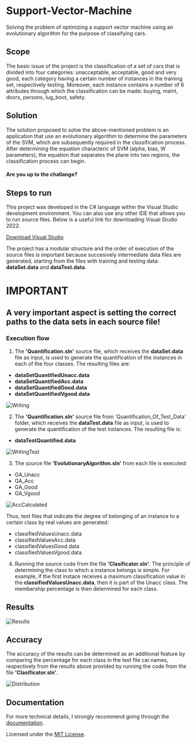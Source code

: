 # Support-Vector-Machine
Solving the problem of optimizing a support vector machine using an evolutionary algorithm for the purpose of classifying cars.

## Scope
The basic issue of the project is the classification of a set of cars that is divided into four categories: unacceptable, acceptable, good and very good, each category having a certain number of instances in the training set, respectively testing. Moreover, each instance contains a number of 6 attributes through which the classification can be made: buying, maint, doors, persons, lug_boot, safety.

## Solution
The solution proposed to solve the above-mentioned problem is an application that use an evolutionary algorithm to determine the parameters of the SVM, which are subsequently required in the classification process. After determining the equation characteric of SVM (alpha, bias, W parameters), the equation that separates the plane into two regions, the classification process can begin.

#### Are you up to the challange?

## Steps to run
This project was developed in the C# language within the Visual Studio development environment. You can also use any other IDE that allows you to run source files.
Below is a useful link for downloading Visual Studio 2022.

[Download Visual Studio](https://visualstudio.microsoft.com/downloads/)

The project has a modular structure and the order of execution of the source files is important because succesively intermediate data files are generated, starting from the files with training and testing data: **dataSet.data** and **dataTest.data**.

# IMPORTANT 
## A very important aspect is setting the correct paths to the data sets in each source file!

### Execution flow

1. The **'Quantification.sln'** source file, which receives the **dataSet.data** file as input, is used to generate the quantification of the instances in each of the four classes. The resulting files are:
- **dataSetQuantifiedUnacc.data**
- **dataSetQuantifiedAcc.data**
- **dataSetQuantifiedGood.data**
- **dataSetQuantifiedVgood.data**

![Writing](https://user-images.githubusercontent.com/67193200/170867923-6d3afb39-0e29-4b88-8dba-af5e222385fe.JPG)


2. The **'Quantification.sln'** source file from 'Quantification_Of_Test_Data' folder, which receives the **dataTest.data** file as input, is used to generate the quantification of the test instances. The resulting file is:
- **dataTestQuantified.data**

![WritingTest](https://user-images.githubusercontent.com/67193200/170869795-475dd823-9b80-4926-ac55-c3338b6fba47.JPG)


3. The source file **'EvolutionaryAlgorithm.sln'** from each file is executed: 
- GA_Unacc
- GA_Acc
- GA_Good
- GA_Vgood

![AccCalculated](https://user-images.githubusercontent.com/67193200/170870397-be0f218a-e137-4082-9886-0945620fee4e.JPG)

Thus, text files that indicate the degree of belonging of an instance to a certain class by real values are generated:
- classifiedValuesUnacc.data
- classifiedValuesAcc.data
- classifiedValuesGood.data
- classifiedValuesVgood.data

4. Running the source code from the file **'Clasificator.sln'**. The principle of determining the class to which a instance belongs is simple. For example, if the first instace receives a maximum classification value in the **classifiedValuesUnacc.data**, then it is part of the Unacc class. The membership percentage is then determined for each class.

## Results
![Results](https://user-images.githubusercontent.com/67193200/170873051-b68a028e-9162-49e1-b97c-d865b9bbd3c5.JPG)

## Accuracy
The accuracy of the results can be determined as an additional feature by comparing the percentage for each class in the text file car.names, respectively from the results above provided by running the code from the file **'Clasificator.sln'**.

![Distribution](https://user-images.githubusercontent.com/67193200/170873702-79b3b5c2-a3a5-40f7-8b39-578d9b2d81c1.JPG)

## Documentation
For more technical details, I strongly recommend going through the [documentation](https://github.com/GeorgeGit03/Support-Vector-Machine---Car-classification-/blob/main/Documentation.pdf).

Licensed under the [MIT License]().
